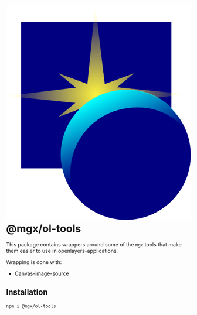 <h1><img src="https://raw.githubusercontent.com/MichaelLangbein/mgx/main/logo.svg">@mgx/ol-tools</h1>

This package contains wrappers around some of the `mgx` tools that make them easier to use in openlayers-applications.

Wrapping is done with: 
 - [Canvas-image-source](https://openlayers.org/en/latest/apidoc/module-ol_source_ImageCanvas-ImageCanvasSource.html)

## Installation

```
npm i @mgx/ol-tools
```